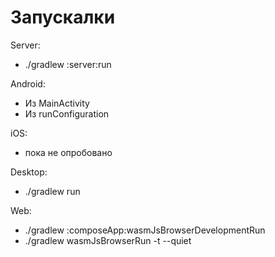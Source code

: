 
# Запускалки

Server:
- ./gradlew :server:run

Android:
- Из MainActivity
- Из runConfiguration

iOS:
- пока не опробовано

Desktop:
- ./gradlew run

Web:
- ./gradlew :composeApp:wasmJsBrowserDevelopmentRun
- ./gradlew wasmJsBrowserRun -t --quiet